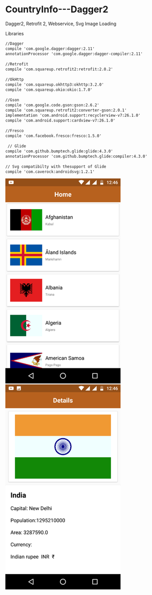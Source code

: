 # CountryInfo---Dagger2
Dagger2, Retrofit 2, Webservice, Svg Image Loading

Libraries 

    //Dagger
    compile 'com.google.dagger:dagger:2.11'
    annotationProcessor 'com.google.dagger:dagger-compiler:2.11'

    //Retrofit
    compile 'com.squareup.retrofit2:retrofit:2.0.2'

    //OkHttp
    compile 'com.squareup.okhttp3:okhttp:3.2.0'
    compile 'com.squareup.okio:okio:1.7.0'

    //Gson
    compile 'com.google.code.gson:gson:2.6.2'
    compile 'com.squareup.retrofit2:converter-gson:2.0.1'
    implementation 'com.android.support:recyclerview-v7:26.1.0'
    compile 'com.android.support:cardview-v7:26.1.0'

    //Fresco
    compile 'com.facebook.fresco:fresco:1.5.0'
    
     // Glide
    compile 'com.github.bumptech.glide:glide:4.3.0'
    annotationProcessor 'com.github.bumptech.glide:compiler:4.3.0'
    
    // Svg compatibilty with thesupport of Glide
    compile 'com.caverock:androidsvg:1.2.1'


<img src ="Screenshot_1.png" width="360" height="640">


<img src ="Screenshot_2.png" width="360" height="640">
